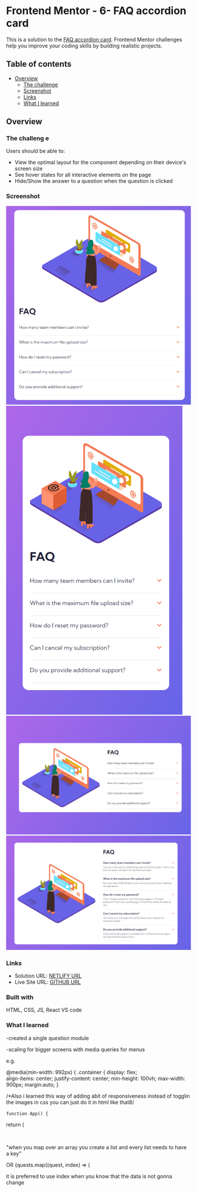 # Frontend Mentor - 6- FAQ accordion card

This is a solution to the [FAQ accordion card](https://www.frontendmentor.io/challenges/faq-accordion-card-XlyjD0Oam). Frontend Mentor challenges help you improve your coding skills by building realistic projects. 

## Table of contents

- [Overview](#overview)
  - [The challenge](#the-challenge)
  - [Screenshot](#screenshot)
  - [Links](#links)
  - [What I learned](#what-i-learned)

## Overview

### The challeng e

Users should be able to:

- View the optimal layout for the component depending on their device's screen size
- See hover states for all interactive elements on the page
- Hide/Show the answer to a question when the question is clicked

### Screenshot

![](./src/images/tablet.png)
![](./src/images/mobile.png)
![](./src/images/bigger%20scrn.png)
![](./src/images/functionality.png)



### Links

- Solution URL: [NETLIFY URL](https://faq-accordion-card-gnr23.netlify.app)
- Live Site URL: [GITHUB URL](https://github.com/gnr23/frontend-exercise-06-faq-accordion-card)


### Built with

HTML, CSS, JS, React
VS code


### What I learned

-created a single question module

-scaling for bigger screens with media queries for menus

e.g.

@media(min-width: 992px) {
    .container {
        display: flex;  
        align-items: center;
        justify-content: center;
        min-height: 100vh;
max-width: 900px;
margin:auto;
    }

/*Also i learned this way of adding abit of responsiveness instead of togglin the images in css you can just do it in html like that8/

    function App() {
  return (
    <div className="container">
<article>
<picture>
<source media="(min-width:768px)" srcSet={desktop} /> 
<img src={mobile} alt=""/>
</picture>

"when you map over an array you create a list and every list needs to have a key"       

<SingleQuestion key={quest.id}/>

OR {quests.map((quest, index) => (
      <SingleQuestion key={index}/> 

it is preferred to use index when you know that the data is not gonna change
